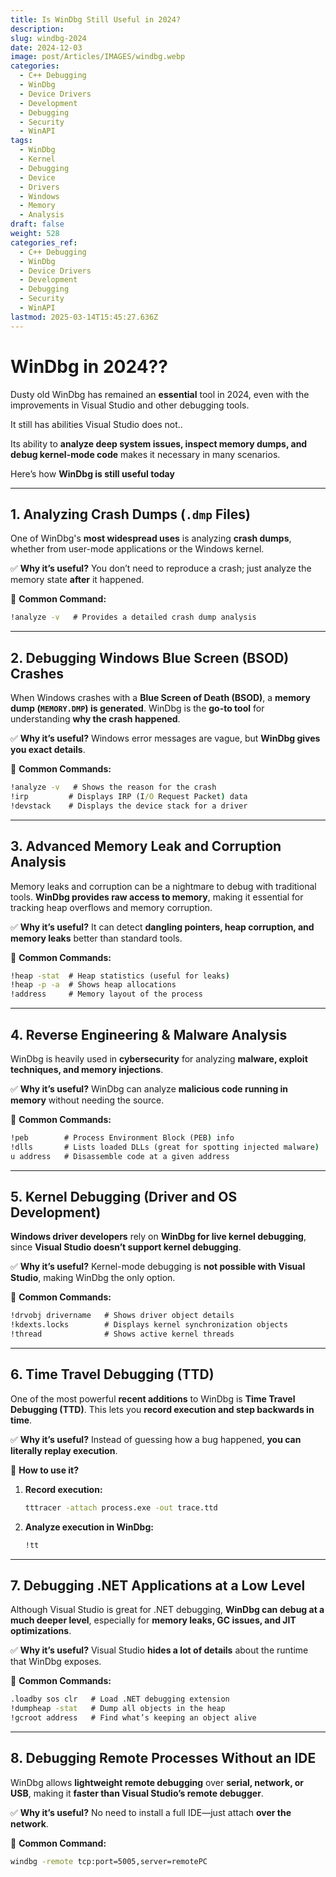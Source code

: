 ```yaml
---
title: Is WinDbg Still Useful in 2024?
description: 
slug: windbg-2024
date: 2024-12-03
image: post/Articles/IMAGES/windbg.webp
categories:
  - C++ Debugging
  - WinDbg
  - Device Drivers
  - Development
  - Debugging
  - Security
  - WinAPI
tags:
  - WinDbg
  - Kernel
  - Debugging
  - Device
  - Drivers
  - Windows
  - Memory
  - Analysis
draft: false
weight: 528
categories_ref:
  - C++ Debugging
  - WinDbg
  - Device Drivers
  - Development
  - Debugging
  - Security
  - WinAPI
lastmod: 2025-03-14T15:45:27.636Z
---
```

# **WinDbg in 2024??**

Dusty old WinDbg has remained an **essential** tool in 2024, even with the improvements in Visual Studio and other debugging tools.

It still has abilities Visual Studio does not..

Its ability to **analyze deep system issues, inspect memory dumps, and debug kernel-mode code** makes it necessary in many scenarios.

Here’s how **WinDbg is still useful today**

***

## **1. Analyzing Crash Dumps (`.dmp` Files)**

One of WinDbg's **most widespread uses** is analyzing **crash dumps**, whether from user-mode applications or the Windows kernel.

✅ **Why it’s useful?** You don’t need to reproduce a crash; just analyze the memory state **after** it happened.

🔹 **Common Command:**

```cmd
!analyze -v   # Provides a detailed crash dump analysis
```

***

## **2. Debugging Windows Blue Screen (BSOD) Crashes**

When Windows crashes with a **Blue Screen of Death (BSOD)**, a **memory dump (`MEMORY.DMP`) is generated**. WinDbg is the **go-to tool** for understanding **why the crash happened**.

✅ **Why it’s useful?** Windows error messages are vague, but **WinDbg gives you exact details**.

🔹 **Common Commands:**

```cmd
!analyze -v   # Shows the reason for the crash
!irp         # Displays IRP (I/O Request Packet) data
!devstack    # Displays the device stack for a driver
```

***

## **3. Advanced Memory Leak and Corruption Analysis**

Memory leaks and corruption can be a nightmare to debug with traditional tools. **WinDbg provides raw access to memory**, making it essential for tracking heap overflows and memory corruption.

✅ **Why it’s useful?** It can detect **dangling pointers, heap corruption, and memory leaks** better than standard tools.

🔹 **Common Commands:**

```cmd
!heap -stat  # Heap statistics (useful for leaks)
!heap -p -a  # Shows heap allocations
!address     # Memory layout of the process
```

***

## **4. Reverse Engineering & Malware Analysis**

WinDbg is heavily used in **cybersecurity** for analyzing **malware, exploit techniques, and memory injections**.

✅ **Why it’s useful?** WinDbg can analyze **malicious code running in memory** without needing the source.

🔹 **Common Commands:**

```cmd
!peb        # Process Environment Block (PEB) info
!dlls       # Lists loaded DLLs (great for spotting injected malware)
u address   # Disassemble code at a given address
```

***

## **5. Kernel Debugging (Driver and OS Development)**

**Windows driver developers** rely on **WinDbg for live kernel debugging**, since **Visual Studio doesn’t support kernel debugging**.

✅ **Why it’s useful?** Kernel-mode debugging is **not possible with Visual Studio**, making WinDbg the only option.

🔹 **Common Commands:**

```cmd
!drvobj drivername   # Shows driver object details
!kdexts.locks        # Displays kernel synchronization objects
!thread              # Shows active kernel threads
```

***

## **6. Time Travel Debugging (TTD)**

One of the most powerful **recent additions** to WinDbg is **Time Travel Debugging (TTD)**. This lets you **record execution and step backwards in time**.

✅ **Why it’s useful?** Instead of guessing how a bug happened, **you can literally replay execution**.

🔹 **How to use it?**

1. **Record execution:**
   ```cmd
   tttracer -attach process.exe -out trace.ttd
   ```
2. **Analyze execution in WinDbg:**
   ```cmd
   !tt
   ```

***

## **7. Debugging .NET Applications at a Low Level**

Although Visual Studio is great for .NET debugging, **WinDbg can debug at a much deeper level**, especially for **memory leaks, GC issues, and JIT optimizations**.

✅ **Why it’s useful?** Visual Studio **hides a lot of details** about the runtime that WinDbg exposes.

🔹 **Common Commands:**

```cmd
.loadby sos clr   # Load .NET debugging extension
!dumpheap -stat   # Dump all objects in the heap
!gcroot address   # Find what’s keeping an object alive
```

***

## **8. Debugging Remote Processes Without an IDE**

WinDbg allows **lightweight remote debugging** over **serial, network, or USB**, making it **faster than Visual Studio’s remote debugger**.

✅ **Why it’s useful?** No need to install a full IDE—just attach **over the network**.

🔹 **Common Command:**

```cmd
windbg -remote tcp:port=5005,server=remotePC
```

<!-- 
---

## **Final Thoughts**
WinDbg continues to be **one of the most powerful debugging tools in 2024**, even with improvements in Visual Studio and other modern tools. 

| **Use Case** | **Why Use WinDbg?** |
|-------------|----------------------|
| **Crash Dump Analysis** | Investigate app and system crashes after they happen |
| **BSOD Debugging** | Identify faulty drivers or kernel bugs |
| **Memory Leak Debugging** | Detect memory corruption and leaks |
| **Malware Analysis** | Reverse engineer malware in memory |
| **Kernel Debugging** | Debug Windows drivers and kernel |
| **Time Travel Debugging (TTD)** | Step backward in execution for deep analysis |
| **Remote Debugging** | Debug processes over a network without an IDE |
| **.NET GC & Memory Debugging** | Inspect garbage collection and object lifetime |

If you're dealing with **crashes, kernel bugs, malware, or deep memory issues**, **WinDbg is still king** in 2024.

---
-->
